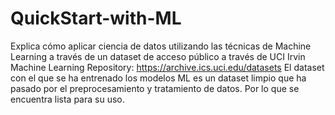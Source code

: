 # QuickStart-with-ML
Explica cómo aplicar ciencia de datos utilizando las técnicas de Machine Learning a través de un dataset de acceso público a través de UCI Irvin Machine Learning Repository: https://archive.ics.uci.edu/datasets
El dataset con el que se ha entrenado los modelos ML es un dataset limpio que ha pasado por el preprocesamiento y tratamiento de datos. Por lo que se encuentra lista para su uso.
